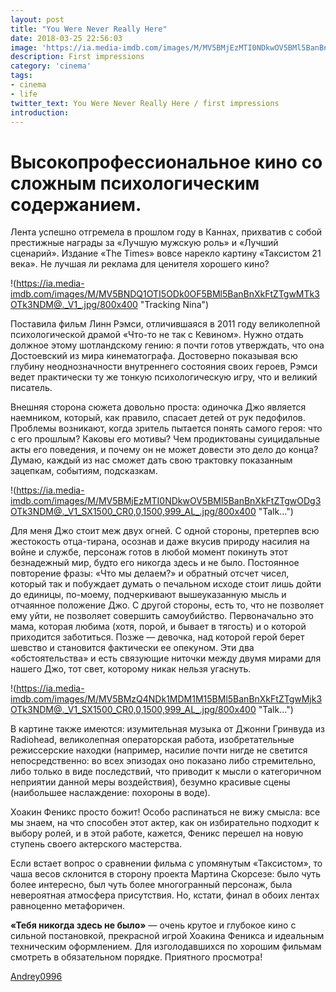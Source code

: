 ```yaml
---
layout: post
title: "You Were Never Really Here"
date: 2018-03-25 22:56:03
image: 'https://ia.media-imdb.com/images/M/MV5BMjEzMTI0NDkwOV5BMl5BanBnXkFtZTgwODg3OTk3NDM@._V1_SX1500_CR0,0,1500,999_AL_.jpg'
description: First impressions
category: 'cinema'
tags:
- cinema
- life
twitter_text: You Were Never Really Here / first impressions
introduction:
---
```


# Высокопрофессиональное кино со сложным психологическим содержанием.

Лента успешно отгремела в прошлом году в Каннах, прихватив с собой престижные награды за «Лучшую мужскую роль» и «Лучший сценарий». Издание «The Times» вовсе нарекло картину «Таксистом 21 века». Не лучшая ли реклама для ценителя хорошего кино?

!(https://ia.media-imdb.com/images/M/MV5BNDQ1OTI5ODk0OF5BMl5BanBnXkFtZTgwMTk3OTk3NDM@._V1_.jpg/800x400 "Tracking Nina")

Поставила фильм Линн Рэмси, отличившаяся в 2011 году великолепной психологической драмой «Что-то не так с Кевином». Нужно отдать должное этому шотландскому гению: я почти готов утверждать, что она Достоевский из мира кинематографа. Достоверно показывая всю глубину неоднозначности внутреннего состояния своих героев, Рэмси ведет практически ту же тонкую психологическую игру, что и великий писатель.

Внешняя сторона сюжета довольно проста: одиночка Джо является наемником, который, как правило, спасает детей от рук педофилов. Проблемы возникают, когда зритель пытается понять самого героя: что с его прошлым? Каковы его мотивы? Чем продиктованы суицидальные акты его поведения, и почему он не может довести это дело до конца? Думаю, каждый из нас сможет дать свою трактовку показанным зацепкам, событиям, подсказкам.

 !(https://ia.media-imdb.com/images/M/MV5BMjEzMTI0NDkwOV5BMl5BanBnXkFtZTgwODg3OTk3NDM@._V1_SX1500_CR0,0,1500,999_AL_.jpg/800x400 "Talk...")

Для меня Джо стоит меж двух огней. С одной стороны, претерпев всю жестокость отца-тирана, осознав и даже вкусив природу насилия на войне и службе, персонаж готов в любой момент покинуть этот безнадежный мир, будто его никогда здесь и не было. Постоянное повторение фразы: «Что мы делаем?» и обратный отсчет чисел, который так и побуждает думать о печальном исходе стоит лишь дойти до единицы, по-моему, подчеркивают вышеуказанную мысль и отчаянное положение Джо. С другой стороны, есть то, что не позволяет ему уйти, не позволяет совершить самоубийство. Первоначально это мама, которая любима (хотя, порой, и бывает в тягость) и о которой приходится заботиться. Позже — девочка, над которой герой берет шевство и становится фактически ее опекуном. Эти два «обстоятельства» и есть связующие ниточки между двумя мирами для нашего Джо, тот свет, которому никак нельзя угаснуть.

!(https://ia.media-imdb.com/images/M/MV5BMzQ4NDk1MDM1M15BMl5BanBnXkFtZTgwMjk3OTk3NDM@._V1_SX1500_CR0,0,1500,999_AL_.jpg/800x400 "Talk...")

В картине также имеются: изумительная музыка от Джонни Гринвуда из Radiohead, великолепная операторская работа, изобретательные режиссерские находки (например, насилие почти нигде не светится непосредственно: во всех эпизодах оно показано либо стремительно, либо только в виде последствий, что приводит к мысли о категоричном неприятии данной меры воздействия), безумно красивые сцены (наибольшее наслаждение: похороны в воде).

Хоакин Феникс просто божит! Особо распинаться не вижу смысла: все мы знаем, на что способен этот актер, как он избирательно подходит к выбору ролей, и в этой работе, кажется, Феникс перешел на новую ступень своего актерского мастерства. 

Если встает вопрос о сравнении фильма с упомянутым «Таксистом», то чаша весов склонится в сторону проекта Мартина Скорсезе: было чуть более интересно, был чуть более многогранный персонаж, была невероятная атмосфера присутствия. Но, кстати, финал в обоих лентах равноценно метафоричен.

**«Тебя никогда здесь не было»** — очень крутое и глубокое кино с сильной постановкой, прекрасной игрой Хоакина Феникса и идеальным техническим оформлением. Для изголодавшихся по хорошим фильмам смотреть в обязательном порядке. Приятного просмотра!

<a href="https://www.kinopoisk.ru/user/3175260/comment/2665116/">Andrey0996</a>
